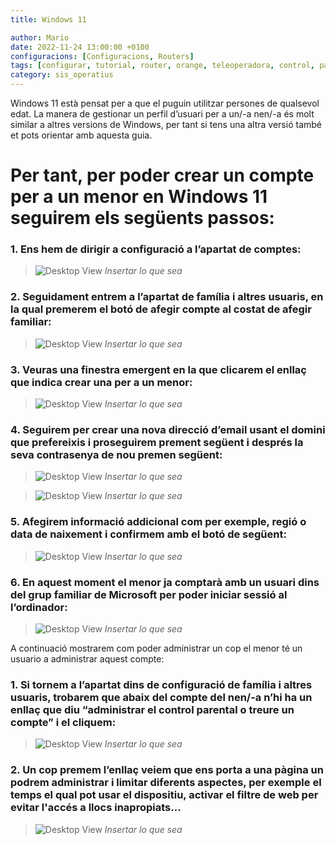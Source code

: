 ```yaml
---
title: Windows 11

author: Mario
date: 2022-11-24 13:00:00 +0100 
configuracions: [Configuracions, Routers]
tags: [configurar, tutorial, router, orange, teleoperadora, control, parental, pc, libebox, acces, xarxa, dispositiu, restringir, jazztel]
category: sis_operatius
---
```



Windows 11 està pensat per a que el puguin utilitzar persones de qualsevol edat. La manera de gestionar un perfil d’usuari per a un/-a nen/-a és molt similar a altres versions de Windows, per tant si tens una altra versió també et pots orientar amb aquesta guia.

# Per tant, per poder crear un compte per a un menor en Windows 11 seguirem els següents passos:

### 1. Ens hem de dirigir a configuració a l’apartat de comptes:

>![Desktop View](/assets/img/windows11/image4.png)
_Insertar lo que sea_

### 2. Seguidament entrem a l’apartat de família i altres usuaris, en la qual premerem el botó de afegir compte al costat de afegir familiar:

>![Desktop View](/assets/img/windows11/image3.png)
_Insertar lo que sea_

### 3. Veuras una finestra emergent en la que clicarem el enllaç que indica crear una per a un menor:

>![Desktop View](/assets/img/windows11/image5.png)
_Insertar lo que sea_

### 4. Seguirem per crear una nova direcció d’email usant el domini que prefereixis i proseguirem prement següent i després la seva contrasenya de nou premen següent:

>![Desktop View](/assets/img/windows11/image9.png)
_Insertar lo que sea_

>![Desktop View](/assets/img/windows11/image6.png)
_Insertar lo que sea_


### 5. Afegirem informació addicional com per exemple, regió o data de naixement i confirmem amb el botó de següent:


>![Desktop View](/assets/img/windows11/image2.png)
_Insertar lo que sea_

### 6. En aquest moment el menor ja comptarà amb un usuari dins del grup familiar de Microsoft per poder iniciar sessió al l’ordinador:

>![Desktop View](/assets/img/windows11/image7.png)
_Insertar lo que sea_



A continuació mostrarem com poder administrar un cop el menor té un usuario a administrar aquest compte:

### 1. Si tornem a l’apartat dins de configuració de família i altres usuaris, trobarem que abaix del compte del nen/-a n’hi ha un enllaç que diu “administrar el control parental o treure un compte” i el cliquem:

>![Desktop View](/assets/img/windows11/image1.png)
_Insertar lo que sea_

### 2. Un cop premem l’enllaç veiem que ens porta a una pàgina un podrem administrar i limitar diferents aspectes, per exemple el temps el qual pot usar el dispositiu, activar el filtre de web per evitar l'accés a llocs inapropiats…

>![Desktop View](/assets/img/windows11/image8.png)
_Insertar lo que sea_


